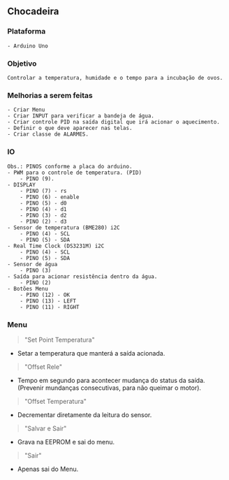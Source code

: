 ## Chocadeira

### Plataforma
    - Arduino Uno

### Objetivo
    Controlar a temperatura, humidade e o tempo para a incubação de ovos.


### Melhorias a serem feitas
    - Criar Menu
    - Criar INPUT para verificar a bandeja de água.
    - Criar controle PID na saída digital que irá acionar o aquecimento.
    - Definir o que deve aparecer nas telas.
    - Criar classe de ALARMES.

### IO
    Obs.: PINOS conforme a placa do arduino.
    - PWM para o controle de temperatura. (PID)
        - PINO (9).
    - DISPLAY
        - PINO (7) - rs
        - PINO (6) - enable
        - PINO (5) - d0
        - PINO (4) - d1
        - PINO (3) - d2
        - PINO (2) - d3
    - Sensor de temperatura (BME280) i2C
        - PINO (4) - SCL
        - PINO (5) - SDA
    - Real Time Clock (DS3231M) i2C
        - PINO (4) - SCL
        - PINO (5) - SDA
    - Sensor de água
        - PINO (3)
    - Saída para acionar resistência dentro da água.
        - PINO (2)
    - Botões Menu
        - PINO (12) - OK
        - PINO (13) - LEFT
        - PINO (11) - RIGHT

### Menu
> "Set Point Temperatura"
-   Setar a temperatura que manterá a saída acionada.

> "Offset Rele"
-   Tempo em segundo para acontecer mudança do status da saída. (Prevenir mundanças consecutivas, para não queimar o motor).

> "Offset Temperatura"
-   Decrementar diretamente da leitura do sensor.

> "Salvar e Sair"
-   Grava na EEPROM e sai do menu.

> "Sair"
-   Apenas sai do Menu.